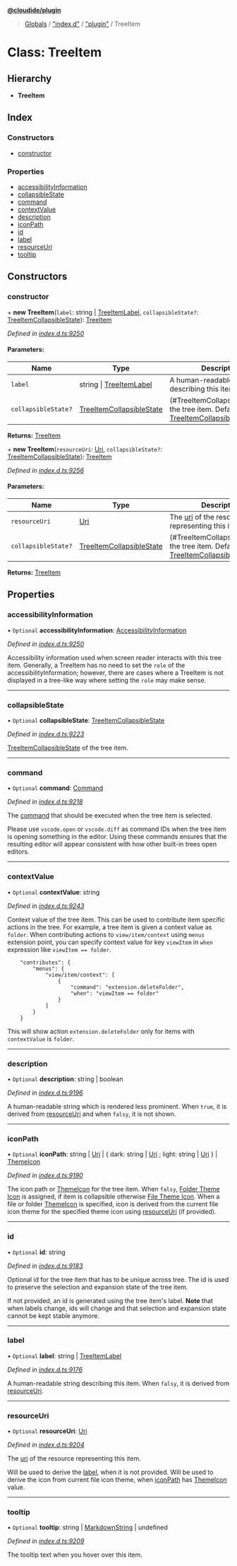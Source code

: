 **[@cloudide/plugin](../README.md)**

> [Globals](../README.md) / ["index.d"](../modules/_index_d_.md) / ["plugin"](../modules/_index_d_._plugin_.md) / TreeItem

# Class: TreeItem

## Hierarchy

* **TreeItem**

## Index

### Constructors

* [constructor](_index_d_._plugin_.treeitem.md#constructor)

### Properties

* [accessibilityInformation](_index_d_._plugin_.treeitem.md#accessibilityinformation)
* [collapsibleState](_index_d_._plugin_.treeitem.md#collapsiblestate)
* [command](_index_d_._plugin_.treeitem.md#command)
* [contextValue](_index_d_._plugin_.treeitem.md#contextvalue)
* [description](_index_d_._plugin_.treeitem.md#description)
* [iconPath](_index_d_._plugin_.treeitem.md#iconpath)
* [id](_index_d_._plugin_.treeitem.md#id)
* [label](_index_d_._plugin_.treeitem.md#label)
* [resourceUri](_index_d_._plugin_.treeitem.md#resourceuri)
* [tooltip](_index_d_._plugin_.treeitem.md#tooltip)

## Constructors

### constructor

\+ **new TreeItem**(`label`: string \| [TreeItemLabel](../interfaces/_index_d_._plugin_.treeitemlabel.md), `collapsibleState?`: [TreeItemCollapsibleState](../enums/_index_d_._plugin_.treeitemcollapsiblestate.md)): [TreeItem](_index_d_._plugin_.treeitem.md)

*Defined in [index.d.ts:9250](https://github.com/shuyaqian/cloudide-plugin-api/blob/57a3a2a/index.d.ts#L9250)*

#### Parameters:

Name | Type | Description |
------ | ------ | ------ |
`label` | string \| [TreeItemLabel](../interfaces/_index_d_._plugin_.treeitemlabel.md) | A human-readable string describing this item |
`collapsibleState?` | [TreeItemCollapsibleState](../enums/_index_d_._plugin_.treeitemcollapsiblestate.md) | (#TreeItemCollapsibleState) of the tree item. Default is [TreeItemCollapsibleState.None](#TreeItemCollapsibleState.None)  |

**Returns:** [TreeItem](_index_d_._plugin_.treeitem.md)

\+ **new TreeItem**(`resourceUri`: [Uri](_index_d_._plugin_.uri.md), `collapsibleState?`: [TreeItemCollapsibleState](../enums/_index_d_._plugin_.treeitemcollapsiblestate.md)): [TreeItem](_index_d_._plugin_.treeitem.md)

*Defined in [index.d.ts:9256](https://github.com/shuyaqian/cloudide-plugin-api/blob/57a3a2a/index.d.ts#L9256)*

#### Parameters:

Name | Type | Description |
------ | ------ | ------ |
`resourceUri` | [Uri](_index_d_._plugin_.uri.md) | The [uri](#Uri) of the resource representing this item. |
`collapsibleState?` | [TreeItemCollapsibleState](../enums/_index_d_._plugin_.treeitemcollapsiblestate.md) | (#TreeItemCollapsibleState) of the tree item. Default is [TreeItemCollapsibleState.None](#TreeItemCollapsibleState.None)  |

**Returns:** [TreeItem](_index_d_._plugin_.treeitem.md)

## Properties

### accessibilityInformation

• `Optional` **accessibilityInformation**: [AccessibilityInformation](../interfaces/_index_d_._plugin_.accessibilityinformation.md)

*Defined in [index.d.ts:9250](https://github.com/shuyaqian/cloudide-plugin-api/blob/57a3a2a/index.d.ts#L9250)*

Accessibility information used when screen reader interacts with this tree item.
Generally, a TreeItem has no need to set the `role` of the accessibilityInformation;
however, there are cases where a TreeItem is not displayed in a tree-like way where setting the `role` may make sense.

___

### collapsibleState

• `Optional` **collapsibleState**: [TreeItemCollapsibleState](../enums/_index_d_._plugin_.treeitemcollapsiblestate.md)

*Defined in [index.d.ts:9223](https://github.com/shuyaqian/cloudide-plugin-api/blob/57a3a2a/index.d.ts#L9223)*

[TreeItemCollapsibleState](#TreeItemCollapsibleState) of the tree item.

___

### command

• `Optional` **command**: [Command](../interfaces/_index_d_._plugin_.command.md)

*Defined in [index.d.ts:9218](https://github.com/shuyaqian/cloudide-plugin-api/blob/57a3a2a/index.d.ts#L9218)*

The [command](#Command) that should be executed when the tree item is selected.

Please use `vscode.open` or `vscode.diff` as command IDs when the tree item is opening
something in the editor. Using these commands ensures that the resulting editor will
appear consistent with how other built-in trees open editors.

___

### contextValue

• `Optional` **contextValue**: string

*Defined in [index.d.ts:9243](https://github.com/shuyaqian/cloudide-plugin-api/blob/57a3a2a/index.d.ts#L9243)*

Context value of the tree item. This can be used to contribute item specific actions in the tree.
For example, a tree item is given a context value as `folder`. When contributing actions to `view/item/context`
using `menus` extension point, you can specify context value for key `viewItem` in `when` expression like `viewItem == folder`.
```
	"contributes": {
		"menus": {
			"view/item/context": [
				{
					"command": "extension.deleteFolder",
					"when": "viewItem == folder"
				}
			]
		}
	}
```
This will show action `extension.deleteFolder` only for items with `contextValue` is `folder`.

___

### description

• `Optional` **description**: string \| boolean

*Defined in [index.d.ts:9196](https://github.com/shuyaqian/cloudide-plugin-api/blob/57a3a2a/index.d.ts#L9196)*

A human-readable string which is rendered less prominent.
When `true`, it is derived from [resourceUri](#TreeItem.resourceUri) and when `falsy`, it is not shown.

___

### iconPath

• `Optional` **iconPath**: string \| [Uri](_index_d_._plugin_.uri.md) \| { dark: string \| [Uri](_index_d_._plugin_.uri.md) ; light: string \| [Uri](_index_d_._plugin_.uri.md)  } \| [ThemeIcon](_index_d_._plugin_.themeicon.md)

*Defined in [index.d.ts:9190](https://github.com/shuyaqian/cloudide-plugin-api/blob/57a3a2a/index.d.ts#L9190)*

The icon path or [ThemeIcon](#ThemeIcon) for the tree item.
When `falsy`, [Folder Theme Icon](#ThemeIcon.Folder) is assigned, if item is collapsible otherwise [File Theme Icon](#ThemeIcon.File).
When a file or folder [ThemeIcon](#ThemeIcon) is specified, icon is derived from the current file icon theme for the specified theme icon using [resourceUri](#TreeItem.resourceUri) (if provided).

___

### id

• `Optional` **id**: string

*Defined in [index.d.ts:9183](https://github.com/shuyaqian/cloudide-plugin-api/blob/57a3a2a/index.d.ts#L9183)*

Optional id for the tree item that has to be unique across tree. The id is used to preserve the selection and expansion state of the tree item.

If not provided, an id is generated using the tree item's label. **Note** that when labels change, ids will change and that selection and expansion state cannot be kept stable anymore.

___

### label

• `Optional` **label**: string \| [TreeItemLabel](../interfaces/_index_d_._plugin_.treeitemlabel.md)

*Defined in [index.d.ts:9176](https://github.com/shuyaqian/cloudide-plugin-api/blob/57a3a2a/index.d.ts#L9176)*

A human-readable string describing this item. When `falsy`, it is derived from [resourceUri](#TreeItem.resourceUri).

___

### resourceUri

• `Optional` **resourceUri**: [Uri](_index_d_._plugin_.uri.md)

*Defined in [index.d.ts:9204](https://github.com/shuyaqian/cloudide-plugin-api/blob/57a3a2a/index.d.ts#L9204)*

The [uri](#Uri) of the resource representing this item.

Will be used to derive the [label](#TreeItem.label), when it is not provided.
Will be used to derive the icon from current file icon theme, when [iconPath](#TreeItem.iconPath) has [ThemeIcon](#ThemeIcon) value.

___

### tooltip

• `Optional` **tooltip**: string \| [MarkdownString](_index_d_._plugin_.markdownstring.md) \| undefined

*Defined in [index.d.ts:9209](https://github.com/shuyaqian/cloudide-plugin-api/blob/57a3a2a/index.d.ts#L9209)*

The tooltip text when you hover over this item.
